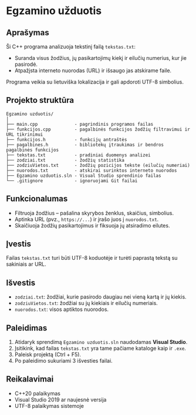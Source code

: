 ﻿# Egzamino užduotis

##  Aprašymas

Ši C++ programa analizuoja tekstinį failą `tekstas.txt`:
- Suranda visus žodžius, jų pasikartojimų kiekį ir eilučių numerius, kur jie pasirodė.
- Atpažįsta interneto nuorodas (URL) ir išsaugo jas atskirame faile.

Programa veikia su lietuviška lokalizacija ir gali apdoroti UTF-8 simbolius.

##  Projekto struktūra

```
Egzamino uzduotis/
│
├── main.cpp              - pagrindinis programos failas
├── funkcijos.cpp         - pagalbinės funkcijos žodžių filtravimui ir URL tikrinimui
├── funkcijos.h           - funkcijų antraštės
├── pagalbines.h          - bibliotekų įtraukimas ir bendros pagalbinės funkcijos
├── tekstas.txt           - pradiniai duomenys analizei
├── zodziai.txt           - žodžių statistika
├── zodziuVietos.txt      - žodžių pozicijos tekste (eilučių numeriai)
├── nuorodos.txt          - atskirai surinktos interneto nuorodos
├── Egzamino uzduotis.sln - Visual Studio sprendinio failas
└── .gitignore            - ignoruojami Git failai
```

##  Funkcionalumas

-  Filtruoja žodžius – pašalina skyrybos ženklus, skaičius, simbolius.
-  Aptinka URL (pvz., `https://...`) ir įrašo juos į `nuorodos.txt`.
-  Skaičiuoja žodžių pasikartojimus ir fiksuoja jų atsiradimo eilutes.

##  Įvestis

Failas `tekstas.txt` turi būti UTF-8 koduotėje ir turėti paprastą tekstą su sakiniais ar URL.

##  Išvestis

- `zodziai.txt`: žodžiai, kurie pasirodo daugiau nei vieną kartą ir jų kiekis.
- `zodziuVietos.txt`: žodžiai su jų kiekiais ir eilučių numeriais.
- `nuorodos.txt`: visos aptiktos nuorodos.

##  Paleidimas

1. Atidaryk sprendimą `Egzamino uzduotis.sln` naudodamas **Visual Studio**.
2. Įsitikink, kad failas `tekstas.txt` yra tame pačiame kataloge kaip ir `.exe`.
3. Paleisk projektą (Ctrl + F5).
4. Po paleidimo sukuriami 3 išvesties failai.

##  Reikalavimai

- C++20 palaikymas
- Visual Studio 2019 ar naujesnė versija
- UTF-8 palaikymas sistemoje
